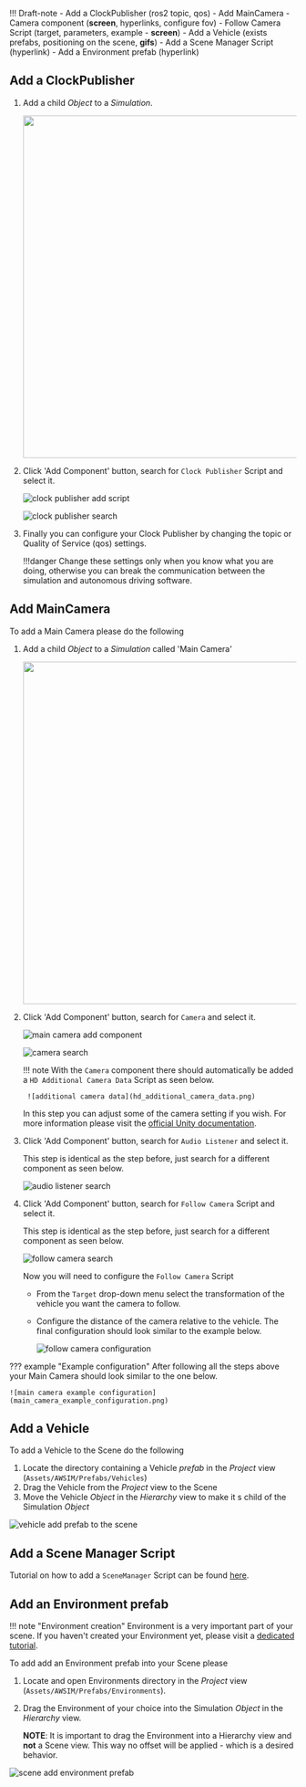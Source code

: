 !!! Draft-note
    - Add a ClockPublisher (ros2 topic, qos)
    - Add MainCamera
        - Camera component (**screen**, hyperlinks, configure fov)
        - Follow Camera Script (target, parameters, example - **screen**)
    - Add a Vehicle (exists prefabs, positioning on the scene, **gifs**)
    - Add a Scene Manager Script (hyperlink)
    - Add a Environment prefab (hyperlink)

## Add a ClockPublisher
1. Add a child *Object* to a *Simulation*.

    <!-- ![clock publisher object](clock_publisher_add_object.gif) -->
    <img src=clock_publisher_add_object.gif width=600px>

1. Click 'Add Component' button, search for `Clock Publisher` Script and select it.

    ![clock publisher add script](clock_publisher_add_component.gif)

    ![clock publisher search](clock_publisher_search.png)

1. Finally you can configure your Clock Publisher by changing the topic or Quality of Service (qos) settings.

    !!!danger
        Change these settings only when you know what you are doing, otherwise you can break the communication between the simulation and autonomous driving software.

## Add MainCamera
To add a Main Camera please do the following

1. Add a child *Object* to a *Simulation* called 'Main Camera'

    <!-- ![main camera add component](main_camera_add_component.gif) -->
    <img src=main_camera_add_component.gif width=600px>

1. Click 'Add Component' button, search for `Camera` and select it.

    ![main camera add component](main_camera_add_component2.gif)
    <!-- <img src=main_camera_add_component2.gif width=600px> -->

    ![camera search](camera_search.png)

    !!! note
        With the `Camera` component there should automatically be added a `HD Additional Camera Data` Script as seen below.

        ![additional camera data](hd_additional_camera_data.png)

    In this step you can adjust some of the camera setting if you wish.
    For more information please visit the [official Unity documentation](https://docs.unity3d.com/Manual/class-Camera.html).

1. Click 'Add Component' button, search for `Audio Listener` and select it.

    This step is identical as the step before, just search for a different component as seen below.

    ![audio listener search](audio_listener_search.png)

1. Click 'Add Component' button, search for `Follow Camera` Script and select it.

    This step is identical as the step before, just search for a different component as seen below.

    ![follow camera search](follow_camera_search.png)

    Now you will need to configure the `Follow Camera` Script

    - From the `Target` drop-down menu select the transformation of the vehicle you want the camera to follow.
    - Configure the distance of the camera relative to the vehicle.
        The final configuration should look similar to the example below.

        ![follow camera configuration](follow_camera_configuration.png)

??? example "Example configuration"
    After following all the steps above your Main Camera should look similar to the one below.

    ![main camera example configuration](main_camera_example_configuration.png)

## Add a Vehicle
To add a Vehicle to the Scene do the following

1. Locate the directory containing a Vehicle *prefab* in the *Project* view (`Assets/AWSIM/Prefabs/Vehicles`)
2. Drag the Vehicle from the *Project* view to the Scene
3. Move the Vehicle *Object* in the *Hierarchy* view to make it s child of the Simulation *Object*

![vehicle add prefab to the scene](vehicle_add_to_scene.gif)

## Add a Scene Manager Script
Tutorial on how to add a `SceneManager` Script can be found [here](../AddASceneManager/).

## Add an Environment prefab
!!! note "Environment creation"
    Environment is a very important part of your scene.
    If you haven't created your Environment yet, please visit a [dedicated tutorial](../../AddANewEnvironment/AddAEnvironment/).

To add add an Environment prefab into your Scene please

1. Locate and open Environments directory in the *Project* view (`Assets/AWSIM/Prefabs/Environments`).
2. Drag the Environment of your choice into the Simulation *Object* in the *Hierarchy* view.

    **NOTE**: It is important to drag the Environment into a Hierarchy view and **not** a Scene view.
    This way no offset will be applied - which is a desired behavior.

![scene add environment prefab](scene_add_environment.gif)